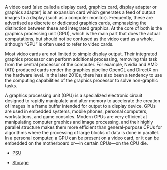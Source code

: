 A video card (also called a display card, graphics card, display adapter or graphics adapter) is an expansion card which generates a feed of output images to a display (such as a computer monitor). Frequently, these are 
advertised as discrete or dedicated graphics cards, emphasizing the distinction between these and integrated graphics. At the core of both is the graphics processing unit (GPU), which is the main part that does the actual 
computations, but should not be confused as the video card as a whole, although “GPU” is often used to refer to video cards.

Most video cards are not limited to simple display output. Their integrated graphics processor can perform additional processing, removing this task from the central processor of the computer. For example, Nvidia and AMD (ATi) 
produced cards render the graphics pipeline OpenGL and DirectX on the hardware level. In the later 2010s, there has also been a tendency to use the computing capabilities of the graphics processor to solve non-graphic tasks.

A graphics processing unit (GPU) is a specialized electronic circuit designed to rapidly manipulate and alter memory to accelerate the creation of images in a frame buffer intended for output to a display device. GPUs are used 
in embedded systems, mobile phones, personal computers, workstations, and game consoles. Modern GPUs are very efficient at manipulating computer graphics and image processing, and their highly parallel structure makes them 
more efficient than general-purpose CPUs for algorithms where the processing of large blocks of data is done in parallel. In a personal computer, a GPU can be present on a video card, or it can be embedded on the motherboard 
or—in certain CPUs—on the CPU die.


* [PSU](PSU.md)

* [Storage](Storage.md)
